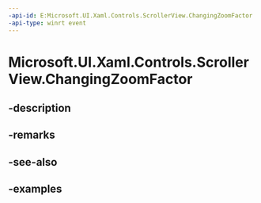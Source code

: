 ```yaml
---
-api-id: E:Microsoft.UI.Xaml.Controls.ScrollerView.ChangingZoomFactor
-api-type: winrt event
---
```


<!-- Event syntax.
public event TypedEventHandler ChangingZoomFactor<ScrollerView, ScrollerChangingZoomFactorEventArgs>
-->

# Microsoft.UI.Xaml.Controls.ScrollerView.ChangingZoomFactor

## -description

## -remarks

## -see-also

## -examples

